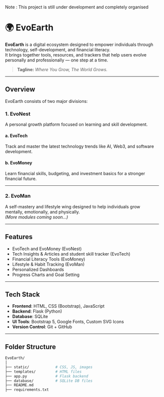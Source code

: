 Note : This project is still under development and completely organised
# 🌍 EvoEarth

**EvoEarth** is a digital ecosystem designed to empower individuals through technology, self-development, and financial literacy.  
It brings together tools, resources, and trackers that help users evolve personally and professionally — one step at a time.

> **Tagline:** *Where You Grow, The World Grows.*

---

## Overview

EvoEarth consists of two major divisions:

### 1. EvoNest  
A personal growth platform focused on learning and skill development.

#### a. EvoTech  
Track and master the latest technology trends like AI, Web3, and software development.

#### b. EvoMoney  
Learn financial skills, budgeting, and investment basics for a stronger financial future.

---

### 2. EvoMan  
A self-mastery and lifestyle wing designed to help individuals grow mentally, emotionally, and physically.  
*(More modules coming soon...)*

---

##  Features

-  EvoTech and EvoMoney (EvoNest)
-  Tech Insights & Articles and student skill tracker (EvoTech)
-  Financial Literacy Tools (EvoMoney)
-  Lifestyle & Habit Tracking (EvoMan)
-  Personalized Dashboards
-  Progress Charts and Goal Setting

---

## Tech Stack

- **Frontend**: HTML, CSS (Bootstrap), JavaScript  
- **Backend**: Flask (Python)  
- **Database**: SQLite  
- **UI Tools**: Bootstrap 5, Google Fonts, Custom SVG Icons  
- **Version Control**: Git + GitHub  

---

## Folder Structure

```bash
EvoEarth/
│
├── static/            # CSS, JS, images
├── templates/         # HTML files
├── app.py             # Flask backend
├── database/          # SQLite DB files
├── README.md
├── requirements.txt
